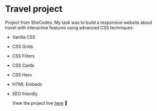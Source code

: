 # Travel project
Project from SheCodes. My task was to build a responsive website about travel with interactive features using advanced CSS techniques:
* Vanilla CSS
* CSS Grids
* CSS Filters
* CSS Cards
* CSS Hero
* HTML Embeds
* SEO friendly

  View the project live [here](https://bermuda-travel-project.netlify.app/) 👀
